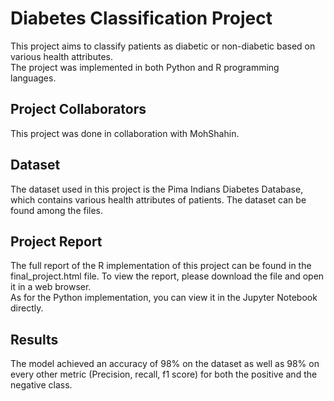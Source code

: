 # Diabetes Classification Project
This project aims to classify patients as diabetic or non-diabetic based on various health attributes.  
The project was implemented in both Python and R programming languages.

## Project Collaborators
This project was done in collaboration with MohShahin.

## Dataset
The dataset used in this project is the Pima Indians Diabetes Database, which contains various health attributes of patients. The dataset can be found among the files.

## Project Report
The full report of the R implementation of this project can be found in the final_project.html file. To view the report, please download the file and open it in a web browser.  
As for the Python implementation, you can view it in the Jupyter Notebook directly.

## Results
The model achieved an accuracy of 98% on the dataset as well as 98% on every other metric (Precision, recall, f1 score) for both the positive and the negative class.
